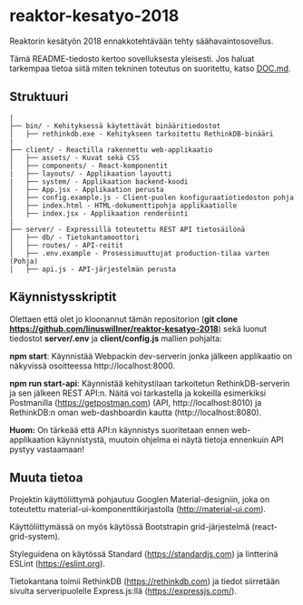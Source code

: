 # reaktor-kesatyo-2018

Reaktorin kesätyön 2018 ennakkotehtävään tehty säähavaintosovellus.

Tämä README-tiedosto kertoo sovelluksesta yleisesti. Jos haluat tarkempaa tietoa siitä miten tekninen toteutus on suoritettu, katso [DOC.md](DOC.md).

## Struktuuri

```
|
├── bin/ - Kehityksessä käytettävät binääritiedostot
│   ├── rethinkdb.exe - Kehitykseen tarkoitettu RethinkDB-binääri
|
├── client/ - Reactilla rakennettu web-applikaatio
│   ├── assets/ - Kuvat sekä CSS
│   ├── components/ - React-komponentit
|   ├── layouts/ - Applikaation layoutti
|   ├── system/ - Applikaation backend-koodi
│   ├── App.jsx - Applikaation perusta
│   ├── config.example.js - Client-puolen konfiguraatiotiedoston pohja
│   ├── index.html - HTML-dokumenttipohja applikaatiolle
│   ├── index.jsx - Applikaation renderöinti
|
├── server/ - Expressillä toteutettu REST API tietosäilönä
│   ├── db/ - Tietokantamoottori
│   ├── routes/ - API-reitit
│   ├── .env.example - Prosessimuuttujat production-tilaa varten (Pohja)
│   ├── api.js - API-järjestelmän perusta
```

## Käynnistysskriptit

Olettaen että olet jo kloonannut tämän repositorion (**git clone https://github.com/linuswillner/reaktor-kesatyo-2018**) sekä luonut tiedostot **server/.env** ja **client/config.js** mallien pohjalta:

**npm start**: Käynnistää Webpackin dev-serverin jonka jälkeen applikaatio on näkyvissä osoitteessa http://localhost:8000.

**npm run start-api**: Käynnistää kehitystilaan tarkoitetun RethinkDB-serverin ja sen jälkeen REST API:n. Näitä voi tarkastella ja kokeilla esimerkiksi Postmanilla (https://getpostman.com) (API, http://localhost:8010) ja RethinkDB:n oman web-dashboardin kautta (http://localhost:8080).

**Huom:** On tärkeää että API:n käynnistys suoritetaan ennen web-applikaation käynnistystä, muutoin ohjelma ei näytä tietoja ennenkuin API pystyy vastaamaan!

## Muuta tietoa

Projektin käyttöliittymä pohjautuu Googlen Material-designiin, joka on toteutettu material-ui-komponenttikirjastolla (http://material-ui.com).

Käyttöliittymässä on myös käytössä Bootstrapin grid-järjestelmä (react-grid-system).

Styleguidena on käytössä Standard (https://standardjs.com) ja lintterinä ESLint (https://eslint.org).

Tietokantana toimii RethinkDB (https://rethinkdb.com) ja tiedot siirretään sivulta serveripuolelle Express.js:llä (https://expressjs.com/).
